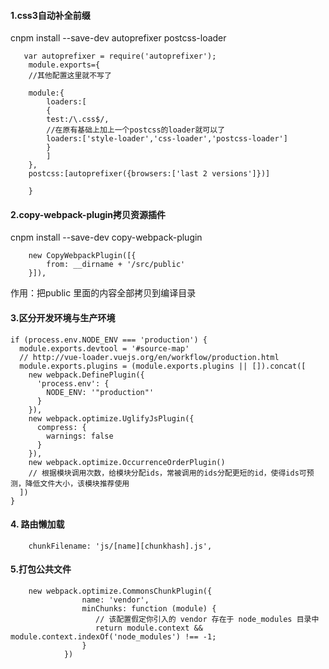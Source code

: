 #### 1.css3自动补全前缀
>
cnpm install --save-dev autoprefixer postcss-loader
```
   var autoprefixer = require('autoprefixer');
    module.exports={
    //其他配置这里就不写了

    module:{
        loaders:[
        {
        test:/\.css$/,
        //在原有基础上加上一个postcss的loader就可以了
        loaders:['style-loader','css-loader','postcss-loader']
        }
        ]
    },
    postcss:[autoprefixer({browsers:['last 2 versions']})]

    }
```
>

#### 2.copy-webpack-plugin拷贝资源插件
>
cnpm install --save-dev copy-webpack-plugin
```
    new CopyWebpackPlugin([{
        from: __dirname + '/src/public'
    }]),
```
作用：把public 里面的内容全部拷贝到编译目录
>
#### 3.区分开发环境与生产环境
>
```
if (process.env.NODE_ENV === 'production') {
  module.exports.devtool = '#source-map'
  // http://vue-loader.vuejs.org/en/workflow/production.html
  module.exports.plugins = (module.exports.plugins || []).concat([
    new webpack.DefinePlugin({
      'process.env': {
        NODE_ENV: '"production"'
      }
    }),
    new webpack.optimize.UglifyJsPlugin({
      compress: {
        warnings: false
      }
    }),
    new webpack.optimize.OccurrenceOrderPlugin()
    // 根据模块调用次数，给模块分配ids，常被调用的ids分配更短的id，使得ids可预测，降低文件大小，该模块推荐使用
  ])
}
```
> 
#### 4. 路由懒加载
>
```
    chunkFilename: 'js/[name][chunkhash].js',
```
>
#### 5.打包公共文件
>
```
    new webpack.optimize.CommonsChunkPlugin({
                name: 'vendor',
                minChunks: function (module) {
                   // 该配置假定你引入的 vendor 存在于 node_modules 目录中
                   return module.context && module.context.indexOf('node_modules') !== -1;
                }
            })
```  
>